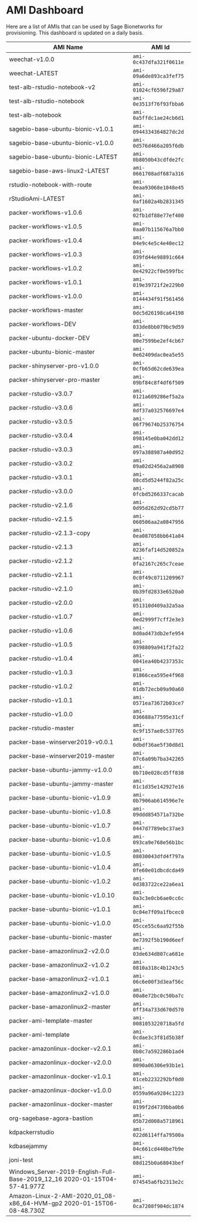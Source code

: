 # AMI Dashboard
Here are a list of AMIs that can be used by Sage Bionetworks for provisioning. This dashboard is updated on a daily basis.


AMI Name | AMI Id
-------- | ------
weechat-v1.0.0 | `ami-0c437dfa321f0611e`
weechat-LATEST | `ami-09a6de893ca3fef75`
test-alb-rstudio-notebook-v2 | `ami-01024cf6596f29a87`
test-alb-rstudio-notebook | `ami-0e3513f76f93fbba6`
test-alb-notebook | `ami-0a5ffdc1ae24cb6d1`
sagebio-base-ubuntu-bionic-v1.0.1 | `ami-0944334364827dc2d`
sagebio-base-ubuntu-bionic-v1.0.0 | `ami-0d576d466a205f6db`
sagebio-base-ubuntu-bionic-LATEST | `ami-0b8050b43cdfde2fc`
sagebio-base-aws-linux2-LATEST | `ami-0661708adf687a316`
rstudio-notebook-with-route | `ami-0eaa93068e1048e45`
rStudioAmi-LATEST | `ami-0af1602a4b2831345`
packer-workflows-v1.0.6 | `ami-02fb1df88e77ef400`
packer-workflows-v1.0.5 | `ami-0aa07b115676a7bb0`
packer-workflows-v1.0.4 | `ami-04e9c4e5c4e40ec12`
packer-workflows-v1.0.3 | `ami-039fd44e98891c664`
packer-workflows-v1.0.2 | `ami-0e42922cf0e599fbc`
packer-workflows-v1.0.1 | `ami-019e39721f2e229b0`
packer-workflows-v1.0.0 | `ami-0144434f91f561456`
packer-workflows-master | `ami-0dc5d26198ca64198`
packer-workflows-DEV | `ami-033de8bb079bc9d59`
packer-ubuntu-docker-DEV | `ami-00e7599be2ef4cb67`
packer-ubuntu-bionic-master | `ami-0e62409dac0ea5e55`
packer-shinyserver-pro-v1.0.0 | `ami-0cfb65d62cde639ea`
packer-shinyserver-pro-master | `ami-09bf84c8f4df6f509`
packer-rstudio-v3.0.7 | `ami-0121a609286ef5a2a`
packer-rstudio-v3.0.6 | `ami-0df37a032576697e4`
packer-rstudio-v3.0.5 | `ami-06f79674b25376754`
packer-rstudio-v3.0.4 | `ami-098145e0ba042dd12`
packer-rstudio-v3.0.3 | `ami-097a388987a40d952`
packer-rstudio-v3.0.2 | `ami-09a02d2456a2a8908`
packer-rstudio-v3.0.1 | `ami-08cd5d5244f82a25c`
packer-rstudio-v3.0.0 | `ami-0fcbd5266337cacab`
packer-rstudio-v2.1.6 | `ami-0d95d262d92cd5b77`
packer-rstudio-v2.1.5 | `ami-060506aa2a0847956`
packer-rstudio-v2.1.3-copy | `ami-0ea087058bb641a84`
packer-rstudio-v2.1.3 | `ami-0236faf14d520852a`
packer-rstudio-v2.1.2 | `ami-0fa2167c265c7ceae`
packer-rstudio-v2.1.1 | `ami-0c0f49c0711209967`
packer-rstudio-v2.1.0 | `ami-0b39fd2833e6520a0`
packer-rstudio-v2.0.0 | `ami-051310d409a32a5aa`
packer-rstudio-v1.0.7 | `ami-0ed2999f7cff2e3e3`
packer-rstudio-v1.0.6 | `ami-0d0ad473db2efe954`
packer-rstudio-v1.0.5 | `ami-0398809a941f2fa22`
packer-rstudio-v1.0.4 | `ami-0041ea40b4237353c`
packer-rstudio-v1.0.3 | `ami-01866cea595e4f968`
packer-rstudio-v1.0.2 | `ami-01db72ecb09a90a60`
packer-rstudio-v1.0.1 | `ami-0571ea73672b03ce7`
packer-rstudio-v1.0.0 | `ami-036688a77595e31cf`
packer-rstudio-master | `ami-0c9f157ae8c537765`
packer-base-winserver2019-v0.0.1 | `ami-0dbdf36ae5f30d8d1`
packer-base-winserver2019-master | `ami-07c6a09b7ba342265`
packer-base-ubuntu-jammy-v1.0.0 | `ami-0b710e028cd5ff838`
packer-base-ubuntu-jammy-master | `ami-01c1d35e142927e16`
packer-base-ubuntu-bionic-v1.0.9 | `ami-0b7906ab614596e7e`
packer-base-ubuntu-bionic-v1.0.8 | `ami-09ddd854571a732be`
packer-base-ubuntu-bionic-v1.0.7 | `ami-0447d7789ebc37ae3`
packer-base-ubuntu-bionic-v1.0.6 | `ami-093ca9e768e56b1bc`
packer-base-ubuntu-bionic-v1.0.5 | `ami-08030043dfd4f797a`
packer-base-ubuntu-bionic-v1.0.4 | `ami-0fe60e01dbcdcda49`
packer-base-ubuntu-bionic-v1.0.2 | `ami-0d383722ce22a6ea1`
packer-base-ubuntu-bionic-v1.0.10 | `ami-0a3c3e0cb6ae0cc6c`
packer-base-ubuntu-bionic-v1.0.1 | `ami-0c04e7f09a1fbcec0`
packer-base-ubuntu-bionic-v1.0.0 | `ami-05cce55c6aa92f55b`
packer-base-ubuntu-bionic-master | `ami-0e7392f5b190d6eef`
packer-base-amazonlinux2-v2.0.0 | `ami-03de634d807ca681e`
packer-base-amazonlinux2-v1.0.2 | `ami-0810a318c4b1243c5`
packer-base-amazonlinux2-v1.0.1 | `ami-06c6e00f3d3eaf56c`
packer-base-amazonlinux2-v1.0.0 | `ami-00a8e72bc0c50ba7c`
packer-base-amazonlinux2-master | `ami-0ff34a733d670d570`
packer-ami-template-master | `ami-0081053220718a5fd`
packer-ami-template | `ami-0cdae3c3f81d5b38f`
packer-amazonlinux-docker-v2.0.1 | `ami-0b0c7a592286b1ad4`
packer-amazonlinux-docker-v2.0.0 | `ami-0090a06306e93b1e1`
packer-amazonlinux-docker-v1.0.1 | `ami-01ceb2232292bf0d0`
packer-amazonlinux-docker-v1.0.0 | `ami-0559a96a9284c1223`
packer-amazonlinux-docker-master | `ami-0199f2d4739bba0b6`
org-sagebase-agora-bastion | `ami-05b72d008a5718961`
kdpackerrstudio | `ami-022d6114ffa79500a`
kdbasejammy | `ami-04c661cd440be7b9e`
joni-test | `ami-08d125b0a68043bef`
Windows_Server-2019-English-Full-Base-2019_12_16 2020-01-15T04-57-41.977Z | `ami-074545a6fb2313e2c`
Amazon-Linux-2-AMI-2020_01_08-x86_64-HVM-gp2 2020-01-15T06-08-48.730Z | `ami-0ca7208f904dc1874`